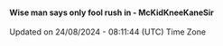 #### Wise man says only fool rush in - McKidKneeKaneSir
Updated on 24/08/2024 - 08:11:44 (UTC) Time Zone
